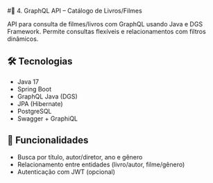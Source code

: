 #📌 4. GraphQL API – Catálogo de Livros/Filmes

API para consulta de filmes/livros com GraphQL usando Java e DGS Framework. Permite consultas flexíveis e relacionamentos com filtros dinâmicos.

## 🛠 Tecnologias
- Java 17
- Spring Boot
- GraphQL Java (DGS)
- JPA (Hibernate)
- PostgreSQL
- Swagger + GraphiQL

## 🔄 Funcionalidades
- Busca por título, autor/diretor, ano e gênero
- Relacionamento entre entidades (livro/autor, filme/gênero)
- Autenticação com JWT (opcional)
